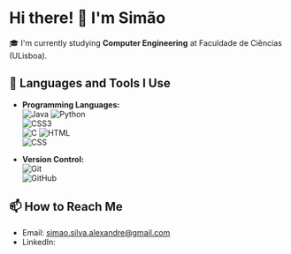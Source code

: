 # Hi there! 👋 I'm Simão

🎓 I'm currently studying **Computer Engineering** at Faculdade de Ciências (ULisboa).  

## 🧠 Languages and Tools I Use

- **Programming Languages:**  
  ![Java](https://img.shields.io/badge/-Java-007396?style=flat&logo=java&logoColor=white)
  ![Python](https://img.shields.io/badge/-Python-3776AB?style=flat&logo=python&logoColor=white)  
  ![CSS3](https://img.shields.io/badge/-CSS3-1572B6?style=flat&logo=css3&logoColor=white)  
  ![C](https://img.shields.io/badge/-C-00599C?style=flat&logo=c&logoColor=white)
  ![HTML](https://img.shields.io/badge/-HTML5-E34F26?style=flat&logo=html5&logoColor=white)  
  ![CSS](https://img.shields.io/badge/-CSS3-1572B6?style=flat&logo=css3&logoColor=white)

- **Version Control:**  
  ![Git](https://img.shields.io/badge/-Git-F05032?style=flat&logo=git&logoColor=white)  
  ![GitHub](https://img.shields.io/badge/-GitHub-181717?style=flat&logo=github&logoColor=white)

## 📫 How to Reach Me

- Email: simao.silva.alexandre@gmail.com  
- LinkedIn: 
